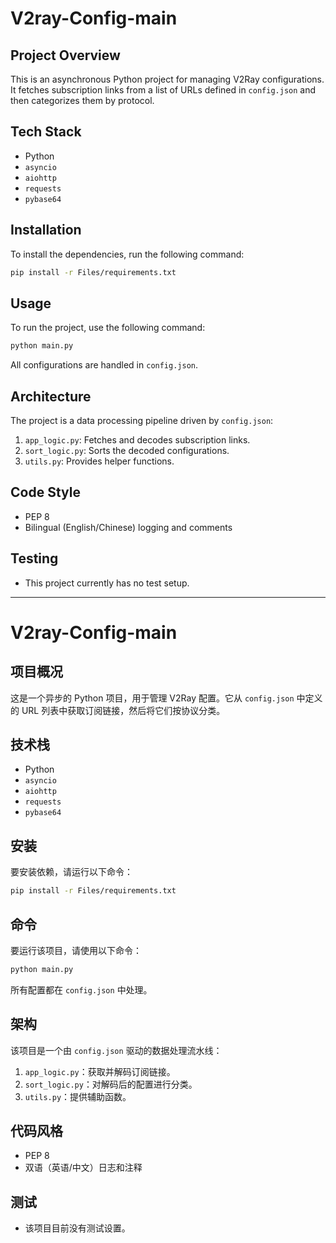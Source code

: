 # V2ray-Config-main

## Project Overview
This is an asynchronous Python project for managing V2Ray configurations. It fetches subscription links from a list of URLs defined in `config.json` and then categorizes them by protocol.

## Tech Stack
- Python
- `asyncio`
- `aiohttp`
- `requests`
- `pybase64`

## Installation
To install the dependencies, run the following command:
```bash
pip install -r Files/requirements.txt
```

## Usage
To run the project, use the following command:
```bash
python main.py
```
All configurations are handled in `config.json`.

## Architecture
The project is a data processing pipeline driven by `config.json`:
1. `app_logic.py`: Fetches and decodes subscription links.
2. `sort_logic.py`: Sorts the decoded configurations.
3. `utils.py`: Provides helper functions.

## Code Style
- PEP 8
- Bilingual (English/Chinese) logging and comments

## Testing
- This project currently has no test setup.

---

# V2ray-Config-main

## 项目概况
这是一个异步的 Python 项目，用于管理 V2Ray 配置。它从 `config.json` 中定义的 URL 列表中获取订阅链接，然后将它们按协议分类。

## 技术栈
- Python
- `asyncio`
- `aiohttp`
- `requests`
- `pybase64`

## 安装
要安装依赖，请运行以下命令：
```bash
pip install -r Files/requirements.txt
```

## 命令
要运行该项目，请使用以下命令：
```bash
python main.py
```
所有配置都在 `config.json` 中处理。

## 架构
该项目是一个由 `config.json` 驱动的数据处理流水线：
1. `app_logic.py`：获取并解码订阅链接。
2. `sort_logic.py`：对解码后的配置进行分类。
3. `utils.py`：提供辅助函数。

## 代码风格
- PEP 8
- 双语（英语/中文）日志和注释

## 测试
- 该项目目前没有测试设置。